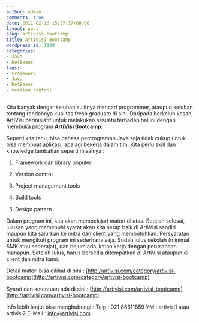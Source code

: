 ```yaml
---
author: admin
comments: true
date: 2011-02-18 15:37:37+00:00
layout: post
slug: artivisi-bootcamp
title: ArtiVisi Bootcamp
wordpress_id: 1199
categories:
- Java
- NetBeans
tags:
- Framework
- Java
- NetBeans
- version control
---
```


Kita banyak dengar keluhan sulitnya mencari programmer, ataupun keluhan tentang rendahnya kualitas fresh graduate di sini. Daripada berkeluh kesah, ArtiVisi berinisiatif untuk melakukan sesuatu terhadap hal ini dengan membuka program **ArtiVisi Bootcamp**.

Seperti kita tahu, bisa bahasa pemrograman Java saja tidak cukup untuk bisa membuat aplikasi, apalagi bekerja dalam tim. Kita perlu skill dan knowledge tambahan seperti misalnya :




  1. Framework dan library populer


  2. Version control


  3. Project management tools


  4. Build tools


  5. Design pattern



Dalam program ini, kita akan mempelajari materi di atas. Setelah selesai, lulusan yang memenuhi syarat akan kita serap baik di ArtiVisi sendiri maupun kita salurkan ke mitra dan client yang membutuhkan. Persyaratan untuk mengikuti program ini sederhana saja. Sudah lulus sekolah (minimal SMK atau sederajat), dan belum ada ikatan kerja dengan perusahaan manapun. Setelah lulus,  harus bersedia ditempatkan di ArtiVisi ataupun di client dan mitra kami.

Detail materi bisa dilihat di sini :
[http://artivisi.com/category/artivisi-bootcamp](http://artivisi.com/category/artivisi-bootcamp)

Syarat dan ketentuan ada di sini :
[http://artivisi.com/artivisi-bootcamp](http://artivisi.com/artivisi-bootcamp)

Info lebih lanjut bisa menghubungi :
Telp : 021 86611859
YM!: artivisi1 atau artivisi2
E-Mail : [info@artivisi.com](mailto:info@artivisi.com)
